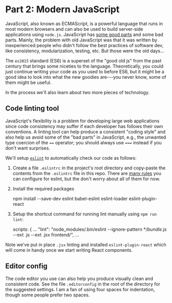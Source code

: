 
Part 2: Modern JavaScript
=========================

JavaScript, also known as ECMAScript, is a powerful language that runs in most
modern browsers and can also be used to build server-side applications using `node.js`.
JavaScript has [some good parts](http://www.amazon.com/JS_goodparts/dp/0596517742?tag=nobs0a-20)
and some bad parts. Mainly, the problem with old JavaScript was that it was written
by inexperienced people who didn't follow the best practices of software dev,
like consistency, modularization, testing, etc. But those were the old days...

The `es2015` standard (ES6) is a superset of the "good old js" from the past 
century that brings some niceties to the language. Theoretically, you could just
continue writing your code as you used to before ES6, but it might be a good idea
to look into what the new goodies are---you never know, some of them might be useful.

In the process we'll also learn about two more pieces of technology.

Code linting tool
-----------------
JavaScript's flexibility is a problem for developing large web applications since
code consistency may suffer if each developer has follows their own conventions.
A linting tool can help produce a consistent "coding style" and also help us avoid
some of the "bad parts" in JavaScript, e.g., the unwanted type coercion of the 
`==` operator; you should always use `===` instead if you don't want surprises.

We'll setup [`eslint`](http://eslint.org/) to automatically check our code as follows:

  1. Create a file `.eslintrc` in the project's root directory and copy-paste the 
     contents from the `.eslintrc` file in this repo. There are [many rules](http://eslint.org/docs/rules/) 
     you can configure for eslint, but the don't worry about all of them for now.
  2. Install the required packages
        
        npm install --save-dev eslint babel-eslint eslint-loader eslint-plugin-react

  3. Setup the shortcut command for running lint manually using `npm run lint`:
  
        scripts: {
            ...
            "lint": "node_modules/.bin/eslint --ignore-pattern **/bundle*.js --ext .js --ext .jsx frontend/",
            ...

Note we've put in place `.jsx` linting and installed `eslint-plugin-react` which
will come in handy once we start writing React components.




Editor config
-------------
The code editor you use can also help you produce visually clean and consistent code.
See the file `.editorconfig` in the root of the directory for the suggested settings.
I am a fan of using four spaces for indentation, though some people prefer two spaces.



